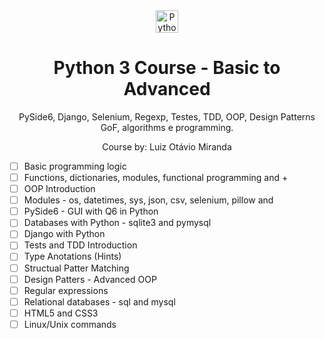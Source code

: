 <div align="center">
  <img src="https://raw.githubusercontent.com/danielcranney/readme-generator/main/public/icons/skills/python-colored.svg" width="36" height="36" alt="Python" />
  <h1>Python 3 Course - Basic to Advanced</h1>
  <p>PySide6, Django, Selenium, Regexp, Testes, TDD, OOP, Design Patterns GoF, algorithms e programming.</p>
  <p>Course by: Luiz Otávio Miranda</p>
</div>

- [ ] Basic programming logic
- [ ] Functions, dictionaries, modules, functional programming and +
- [ ] OOP Introduction
- [ ] Modules - os, datetimes, sys, json, csv, selenium, pillow and 
- [ ] PySide6 - GUI with Q6 in Python
- [ ] Databases with Python - sqlite3 and pymysql
- [ ] Django with Python
- [ ] Tests and TDD Introduction
- [ ] Type Anotations (Hints)
- [ ] Structual Patter Matching
- [ ] Design Patters - Advanced OOP
- [ ] Regular expressions
- [ ] Relational databases - sql and mysql
- [ ] HTML5 and CSS3
- [ ] Linux/Unix commands
